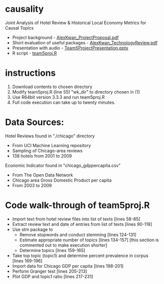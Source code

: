 # causality
Joint Analysis of Hotel Review &amp; Historical Local Economy Metrics for Causal Topics
* Project background - [AlexKwan_ProjectProposal.pdf](https://github.com/irxum/causality/blob/master/AlexKwan_ProjectProposal.pdf)
* Short evaluation of useful packages - [AlexKwan_TechnologyReview.pdf](https://github.com/irxum/causality/blob/master/AlexKwan_TechnologyReview.pdf)
* Presentation with audio - [Team5ProjectPresentation.pptx](https://github.com/irxum/causality/blob/master/Team5ProjectPresentation.pptx)
* R script - [team5proj.R](https://github.com/irxum/causality/blob/master/team5proj.R)  

# instructions
1.  Download contents to chosen directory
2.  Modify team5proj.R (line 55) "wk_dir" to directory chosen in (1)
3.  Use R64bit version 3.3.3 and run team5proj.R
4.  Full code execution can take up to twenty minutes.

# Data Sources:
Hotel Reviews found in "./chicago" directory
- From UCI Machine Learning repository
- Sampling of Chicago-area reviews
- 138 hotels from 2001 to 2009 

Economic Indicator found in "chicago_gdppercapita.csv"
- From The Open Data Network 
- Chicago area Gross Domestic Product per capita
- From 2003 to 2009

# Code walk-through of team5proj.R
* Import text from hotel review files into list of texts [lines 58-85]
* Extract review text and date of entries from list of texts [lines 90-118]
* Use stm package to
  * Remove stopwords and conduct stemming [lines 124-131]
  * Estimate appropriate number of topics [lines 134-157] [this section is commented out to make execution shorter]
  * Determine topics [lines 159-165]
* Take top topic (topic1) and determine percent prevalence in corpus [lines 169-196]
* Import data for Chicago GDP per capita [lines 198-201]
* Perform Granger test [lines 205-213]
* Plot GDP and topic1 ratio [lines 217-231]

